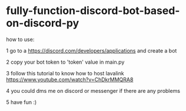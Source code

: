 # fully-function-discord-bot-based-on-discord-py

how to use:

1 go to a https://discord.com/developers/applications and create a bot

2 copy your bot token to 'token' value in main.py

3 follow this tutorial to know how to host lavalink https://www.youtube.com/watch?v=ChDkrMMQRA8

4 you could dms me on discord or messenger if there are any problems

5 have fun :)
